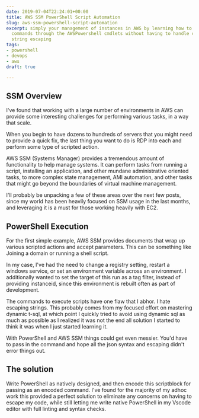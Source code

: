 ```yaml
---
date: 2019-07-04T22:24:01+00:00
title: AWS SSM PowerShell Script Automation
slug: aws-ssm-powershell-script-automation
excerpt: simply your management of instances in AWS by learning how to pass PowerShell
  commands through the AWSPowershell cmdlets without having to handle complicated
  string escaping
tags:
- powershell
- devops
- aws
draft: true

---
```

## SSM Overview

I've found that working with a large number of environments in AWS can provide some interesting challenges for performing various tasks, in a way that scale. 

When you begin to have dozens to hundreds of servers that you might need to provide a quick fix, the last thing you want to do is RDP into each and perform some type of scripted action. 

AWS SSM (Systems Manager) provides a tremendous amount of functionality to help manage systems. It can perform tasks from running a script, installing an application, and other mundane administrative oriented tasks, to more complex state management, AMI automation, and other tasks that might go beyond the boundaries of virtual machine management. 

I'll probably be unpacking a few of these areas over the next few posts, since my world has been heavily focused on SSM usage in the last months, and leveraging it is a must for those working heavily with EC2.

## PowerShell Execution

For the first simple example, AWS SSM provides documents that wrap up various scripted actions and accept parameters. This can be something like Joining a domain or running a shell script. 

In my case, I've had the need to change a registry setting, restart a windows service, or set an environment variable across an environment. I additionally wanted to set the target of this run as a tag filter, instead of providing instanceid, since this environment is rebuilt often as part of development. 

The commands to execute scripts have one flaw that I abhor. I hate escaping strings. This probably comes from my focused effort on mastering dynamic t-sql, at which point I quickly tried to avoid using dynamic sql as much as possible as I realized it was not the end all solution I started to think it was when I just started learning it. 

With PowerShell and AWS SSM things could get even messier. You'd have to pass in the command and hope all the json syntax and escaping didn't error things out. 

## The solution
Write PowerShell as natively designed, and then encode this scriptblock for passing as an encoded command. I've found for the majority of my adhoc work this provided a perfect solution to eliminate any concerns on having to escape my code, while still letting me write native PowerShell in my Vscode editor with full linting and syntax checks. 


